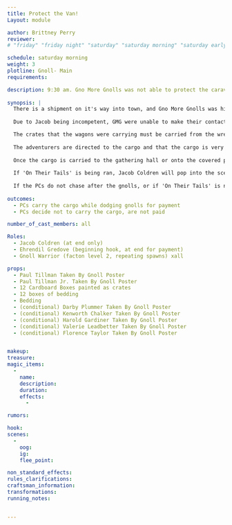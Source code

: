 ```yaml
---
title: Protect the Van!
Layout: module

author: Brittney Perry
reviewer: 
# "friday" "friday night" "saturday" "saturday morning" "saturday early afternoon" "saturday early evening" "saturday night" "reaction" "tavern setup" "townsfolk" "randoms"

schedule: saturday morning
weight: 3
plotline: Gnoll- Main
requirements: 

description: 9:30 am. Gno More Gnolls was not able to protect the caravan that was scheduled to enter town. The caravan was attacked by gnolls and essential supplies lay abandoned on the trail. It is up to the adventurers to carry in the equipment to the village... or not.
 
synopsis: | 
  There is a shipment on it's way into town, and Gno More Gnolls was hired by Paul&Paul, the father/son shipping company, to protect their caravan from the gnolls surrounding Boulderton. The wagons are loaded with essential, fragile equipment for the village laboratory, and must be seen to their destination. The adventurers will be paid on how much cargo makes it back to the village undamaged by Gno More Gnolls (5 leaves per FULL container, per PC, no partial containers accepted)
   
  Due to Jacob being incompetent, GMG were unable to make their contact with the wagons at 9am. The wagons (one driven by Paul and the other by Paul Jr) pressed on without their guard, assuming to make their deadline. They were set upon by the gnolls and are now missing, presumed eaten. (After this mod, a member of GMG hangs their 'Taken' Posters on the wall in the gathering hall)

  The crates that the wagons were carrying must be carried from the wreckage of the wagons, back to the gathering hall. Each crate can be carried by one person and picked up on a three count. If the player has the Strength skill, they no longer take a three count to lift the crate. If they have Strength Augmentation, they may jog with the crate, and no longer take a three count to lift the crate. If they have Strength Mastery, they may carry two crates at the same time, jog with one crate, and no longer take a three count to lift the crate. If at anytime the carriers are hit with an in game spell or damage, they will drop the crate. 
  
  The adventurers are directed to the cargo and that the cargo is very fragile by Ehrendil, and will break if tipped or dropped. (Each crate is a cardboard box painted as a crate. Each box contains a container, an open 6qt plastic shoe box, full of pine bedding. This bedding box is taped to the bottom of the box. This is our hillbilly tip and shock indicator.)
  
  Once the cargo is carried to the gathering hall or onto the covered porch of the hall, the gnolls lose interest and retreat.  
  
  If 'On Their Tails' is being ran, Jacob Coldren will pop into the scene after the gnolls are gone, having missed all the real work, to recommend that that he and the adventurers chase after the gnolls. Ehrendil will pay the adventurers when they get back after she talks with the Research Guild representative. (If the PCs chase after the gnolls, run 'On Their Tails'. If 'On Their Tails' is not ran, add 5 more missing posters to the hall) 
  
  If the PCs do not chase after the gnolls, or if 'On Their Tails' is not ran, Ehrendil will pay them during 'Report' instead.
  
outcomes: 
  - PCs carry the cargo while dodging gnolls for payment
  - PCs decide not to carry the cargo, are not paid

number_of_cast_members: all

Roles: 
  - Jacob Coldren (at end only)
  - Ehrendil Gredove (beginning hook, at end for payment)
  - Gnoll Warrior (facton level 2, repeating spawns) xall 

props: 
  - Paul Tillman Taken By Gnoll Poster
  - Paul Tillman Jr. Taken By Gnoll Poster 
  - 12 Cardboard Boxes painted as crates
  - 12 boxes of bedding
  - Bedding
  - (conditional) Darby Plummer Taken By Gnoll Poster
  - (conditional) Kenworth Chalker Taken By Gnoll Poster
  - (conditional) Harold Gardiner Taken By Gnoll Poster
  - (conditional) Valerie Leadbetter Taken By Gnoll Poster
  - (conditional) Florence Taylor Taken By Gnoll Poster


makeup: 
treasure: 
magic_items:
  - 
    name: 
    description:  
    duration: 
    effects: 
      - 

rumors: 

hook: 
scenes: 
  - 
    oog: 
    ig: 
    flee_point: 

non_standard_effects: 
rules_clarifications: 
craftsman_information: 
transformations: 
running_notes: 


---
```

